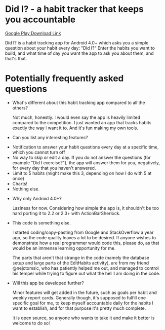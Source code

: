 Did I? - a habit tracker that keeps you accountable
============

[Google Play Download Link](http://play.google.com)

Did I? is a habit tracking app for Android 4.0+ which asks you a simple question about your habit every day: "Did I?" Enter the habits you want to build, and what time of day you want the app to ask you about them, and that's that.


Potentially frequently asked questions
============

* 	What's different about this habit tracking app compared to all the others?

	Not much, honestly. I would even say the app is heavily limited compared to the competition. I just wanted an app that tracks habits exactly the way I want it to. And it's fun making my own tools.

* 	Can you list any interesting features?

- Notification to answer your habit questions every day at a specific time, which you cannot turn off
- No way to skip or edit a day. If you do not answer the questions (for example "Did I exercise?"), the app will answer them for you, negatively, for every day that you haven't answered.
- Limit to 5 habits (might make this 3, depending on how I do with 5 at once)
- Charts!
- Nothing else.

* 	Why only Android 4.0+?

	Laziness for now. Considering how simple the app is, it shouldn't be too hard porting it to 2.2 or 2.3+ with ActionBarSherlock.

* 	This code is something else.

	I started coding/copy-pasting from Google and StackOverflow a year ago, so the code quality leaves a lot to be desired. If anyone wishes to demonstrate how a real programmer would code this, please do, as that would be an immense learning opportunity for me.

	The parts that aren't that strange in the code (namely the database setup and large parts of the EditHabits activity), are from my friend @nejctomsic, who has patiently helped me out, and managed to control his temper while trying to figure out what the hell I am doing in the code.

* 	Will this app be developed further?

	Minor features will get added in the future, such as goals per habit and weekly report cards. Generally though, it's supposed to fulfill one specific goal for me, to keep myself accountable daily for the habits I want to establish, and for that purpose it's pretty much complete.

	It is open source, so anyone who wants to take it and make it better is welcome to do so!

